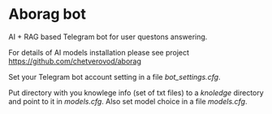 # Aborag bot 
AI + RAG based Telegram bot for user questons answering.

For details of AI models installation  please see project https://github.com/chetverovod/aborag

Set your Telegram bot account setting in a file *bot_settings.cfg*.

Put directory with you knowlege info (set of txt files) to a *knoledge* directory and point to it in  *models.cfg*.
Also set model choice in a file *models.cfg*.

